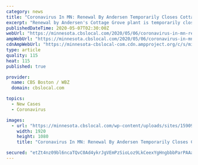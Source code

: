 ```yaml
---
category: news
title: "Coronavirus In MN: Renewal By Andersen Temporarily Closes Cottage Grove Plant After 2 Workers Test Positive For COVID-19"
excerpt: "Renewal by Andersen's Cottage Grove plant is temporarily closing after two employees tested positive for COVID-19."
publishedDateTime: 2020-05-07T02:30:00Z
webUrl: "https://minnesota.cbslocal.com/2020/05/06/coronavirus-in-mn-renewal-by-andersen-temporarily-closes-cottage-grove-plant-after-2-workers-test-positive-for-covid-19/"
ampWebUrl: "https://minnesota.cbslocal.com/2020/05/06/coronavirus-in-mn-renewal-by-andersen-temporarily-closes-cottage-grove-plant-after-2-workers-test-positive-for-covid-19/amp/"
cdnAmpWebUrl: "https://minnesota-cbslocal-com.cdn.ampproject.org/c/s/minnesota.cbslocal.com/2020/05/06/coronavirus-in-mn-renewal-by-andersen-temporarily-closes-cottage-grove-plant-after-2-workers-test-positive-for-covid-19/amp/"
type: article
quality: 115
heat: 115
published: true

provider:
  name: CBS Boston / WBZ
  domain: cbslocal.com

topics:
  - New Cases
  - Coronavirus

images:
  - url: "https://minnesota.cbslocal.com/wp-content/uploads/sites/15909630/2020/05/Renewal-By-Andersen-1.jpg"
    width: 1920
    height: 1080
    title: "Coronavirus In MN: Renewal By Andersen Temporarily Closes Cottage Grove Plant After 2 Workers Test Positive For COVID-19"

secured: "etZt4nz09bl6ncaTQvC0Ad4ykrJgVEmPzSioLoz9LkCeexYgHngbbbParPAAanh6FUh3H8A9PKPpMqaUWKx4sRb6b9s/2OlyMYj3T/UmrYUeSRadjoy1Mo/RDPD/LbChVuQWdzQq2CDsVWYUzPR8ybswLa4T5/qErZSNqe0UZuv6Y3Bq9JY/r4j2aGUKgHcN1+P8jZQawNZDGb4QsdxAAcHr7721svEkFfSQqyLIkAS+Gl6MmT9+q6jA9s/TGa1URCBmdX4EXtc03HvqqaiTDifmf+DoP0oJDkVayNrlfZLuFlWK704vpqlLClCtC1ZgJNqD+F+sViZKnmcHckmWKmIYprwyYr2xCYWiQdCfIdC87aerSTHo4qeDnJ82FgXSOIE8ceyc4uzGDJCIanMVKRSFXDNL9K7O1dCR1Rct6qUpT/U9qXCYDXnkq+cu28rTmsuKsNxYqh9cU/+2bLepaPvjtSIJvTjUUNegUIl802U=;/ulfZJ3OkVlROALxUVzJiw=="
---
```


